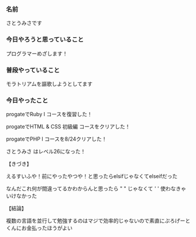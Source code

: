### 名前

さとうみさです

### 今日やろうと思っていること

プログラマーめざします！

### 普段やっていること

モラトリアムを謳歌しようとしてます

### 今日やったこと

progateでRuby Ⅰ コースを復習した！

progateでHTML & CSS 初級編 コースをクリアした！

progateでPHP Ⅰ コースを8/24クリアした！

さとうみさ はレベル26になった！

【きづき】

えるすいふや！前にやったやつや！と思ったらelsifじゃなくてelseifだった

なんだこれ何が間違ってるかわからんと思ったら " " じゃなくて ' ' 使わなきゃいけなかった

【結論】

複数の言語を並行して勉強するのはマジで効率的じゃないので素直にぷろげーとくんにお金払ったほうがよい
